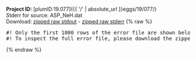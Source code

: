 **Project ID:** [plumID:19.077]({{ '/' | absolute_url }}eggs/19/077/)  
Stderr for source:  ASP_NeH.dat   
Download: [zipped raw stdout](ASP_NeH.dat.plumed_master.stdout.txt.zip) - [zipped raw stderr](ASP_NeH.dat.plumed_master.stderr.txt.zip) 
{% raw %}
<pre>
#! Only the first 1000 rows of the error file are shown below
#! To inspect the full error file, please download the zipped raw stderr file above
</pre>
{% endraw %}
